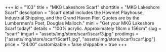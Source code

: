 +++
id = "103"
title = "MKG Lakeshore Scarf"
shorttitle = "MKG Lakeshore Scarf"
description = "Scarf detail includes the Howmet Playhouse, Industrial Shipping, and the Grand Haven Pier. Quotes are by the Lumbermen's Poet, Douglas Malloch."
mini = "Get your MKG Lakeshore Scarf today!"
details = "100% acrylic. Approximately 18cm x 156cm"
slug = "scarf"
imgurl = "assets/img/store/scarf/scarf3.jpg"
prodimgs = ["assets/img/store/scarf/Scarf1.jpg", "assets/img/store/scarf/scarf.jpg"]
price = "24.00"
customizable = false
shippable = true
+++

